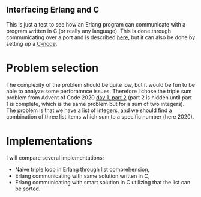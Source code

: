 ## Interfacing Erlang and C ##

This is just a test to see how an Erlang program can communicate with a program written in C (or really any language). This is done through communicating over a port and is described [here](https://www.erlang.org/doc/tutorial/c_port.html), but it can also be done by setting up a [C-node](https://www.erlang.org/doc/tutorial/cnode.html).

# Problem selection

The complexity of the problem should be quite low, but it would be fun to be able to analyze some perforamnce issues. Therefore I chose the triple sum problem from Advent of Code 2020 [day 1, part 2](https://adventofcode.com/2020/day/1) (part 2 is hidden until part 1 is complete, which is the same problem but for a sum of two integers). The problem is that we have a list of integers, and we should find a combination of three list items which sum to a specific number (here 2020).

# Implementations

I will compare several implementations:
* Naive triple loop in Erlang through list comprehension,
* Erlang communicating with same solution written in C,
* Erlang communicating with smart solution in C utilizing that the list can be sorted.
